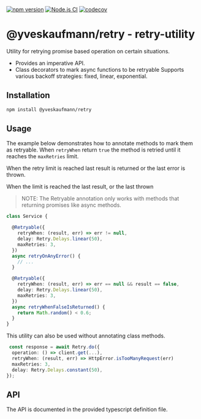 [![npm version](https://badge.fury.io/js/@yveskaufmann%2Fretry.svg)](https://badge.fury.io/js/@yveskaufmann%2Fretry)
[![Node.js CI](https://github.com/yveskaufmann/retry/actions/workflows/ci.yml/badge.svg)](https://github.com/yveskaufmann/retry/actions/workflows/ci.yml)
[![codecov](https://codecov.io/gh/yveskaufmann/retry/branch/main/graph/badge.svg?token=QXZVS68R36)](https://codecov.io/gh/yveskaufmann/retry)

# @yveskaufmann/retry - retry-utility

Utility for retrying promise based operation on certain situations.

* Provides an imperative API.
* Class decorators to mark async functions to be retryable
  Supports various backoff strategies: fixed, linear, exponential.

## Installation

```sh 
npm install @yveskaufmann/retry
```

## Usage

The example below demonstrates how to annotate
methods to mark them as retryable. When `retryWhen`
return `true` the method is retried until it reaches the
`maxRetries` limit.

When the retry limit is reached last result is returned
or the last error is thrown.

When the limit is reached the last result, or the last thrown

> NOTE: The Retryable annotation only works with methods that returning promises like async methods.

```typescript
class Service {

  @Retryable({
    retryWhen: (result, err) => err != null,
    delay: Retry.Delays.linear(50),
    maxRetries: 3,
  })
  async retryOnAnyError() {
    // ...
  }

  @Retryable({
    retryWhen: (result, err) => err == null && result == false,
    delay: Retry.Delays.linear(50),
    maxRetries: 3,
  })
  async retryWhenFalseIsReturned() {
    return Math.random() < 0.6;
  }
}
```

This utility can also be used without annotating
class methods.

```typescript
 const response = await Retry.do({
  operation: () => client.get(...),
  retryWhen: (result, err) => HttpError.isTooManyRequest(err)
  maxRetries: 3,
  delay: Retry.Delays.constant(50),
});
```

## API

The API is documented in the provided typescript definition file.
